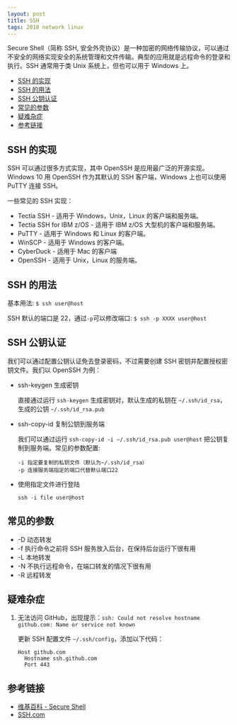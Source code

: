 ```yaml
---
layout: post
title: SSH
tags: 2018 network linux
---
```


Secure Shell（简称 SSH, 安全外壳协议）是一种加密的网络传输协议，可以通过不安全的网络实现安全的系统管理和文件传输。典型的应用就是远程命令的登录和执行。SSH 通常用于类 Unix 系统上，但也可以用于 Windows 上。

<!-- vim-markdown-toc GFM -->

- [SSH 的实现](#ssh-的实现)
- [SSH 的用法](#ssh-的用法)
- [SSH 公钥认证](#ssh-公钥认证)
- [常见的参数](#常见的参数)
- [疑难杂症](#疑难杂症)
- [参考链接](#参考链接)

<!-- vim-markdown-toc -->

## SSH 的实现

SSH 可以通过很多方式实现，其中 OpenSSH 是应用最广泛的开源实现。Windows 10 用 OpenSSH 作为其默认的 SSH 客户端，Windows 上也可以使用 PuTTY 连接 SSH。

一些常见的 SSH 实现：

- Tectia SSH - 适用于 Windows，Unix，Linux 的客户端和服务端。
- Tectia SSH for IBM z/OS - 适用于 IBM z/OS 大型机的客户端和服务端。
- PuTTY - 适用于 Windows 和 Linux 的客户端。
- WinSCP - 适用于 Windows 的客户端。
- CyberDuck - 适用于 Mac 的客户端
- OpenSSH - 适用于 Unix，Linux 的服务端。

## SSH 的用法

基本用法: `$ ssh user@host`

SSH 默认的端口是 22，通过`-p`可以修改端口: `$ ssh -p XXXX user@host`

## SSH 公钥认证

我们可以通过配置公钥认证免去登录密码，不过需要创建 SSH 密钥并配置授权密钥文件。我们以 OpenSSH 为例：

- ssh-keygen 生成密钥

  直接通过运行 `ssh-keygen` 生成密钥对，默认生成的私钥在 `~/.ssh/id_rsa`，生成的公钥 `~/.ssh/id_rsa.pub`

- ssh-copy-id 复制公钥到服务端

  我们可以通过运行 `ssh-copy-id -i ~/.ssh/id_rsa.pub user@host` 把公钥复制到服务端。常见的参数配置:

  ```plain
  -i 指定要复制的私钥文件（默认为~/.ssh/id_rsa）
  -p 连接服务端指定的端口代替默认端口22
  ```

- 使用指定文件进行登陆

  `ssh -i file user@host`

## 常见的参数

- -D 动态转发
- -f 执行命令之前将 SSH 服务放入后台，在保持后台运行下很有用
- -L 本地转发
- -N 不执行远程命令，在端口转发的情况下很有用
- -R 远程转发

## 疑难杂症

1. 无法访问 GitHub，出现提示：`ssh: Could not resolve hostname github.com: Name or service not known`

   更新 SSH 配置文件 `~/.ssh/config`，添加以下代码：

   ```ssh-config
   Host github.com
     Hostname ssh.github.com
     Port 443
   ```

## 参考链接

- [维基百科 - Secure Shell](https://en.wikipedia.org/wiki/Secure_Shell)
- [SSH.com](https://www.ssh.com/ssh/)

